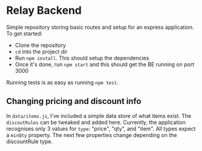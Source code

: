 # Relay Backend

Simple repository storing basic routes and setup for an express application. To get started:

- Clone the repository
- `cd` into the project dir
- Run `npm install`. This should setup the dependencies
- Once it's done, run `npm start` and this should get the BE running on port 3000

Running tests is as easy as running `npm test`.

## Changing pricing and discount info

In `data/items.js`, I've included a simple data store of what items exist. The `discoutRules` can be tweaked and added here. Currently, the application recognises only 3 values for `type`: "price", "qty", and "item". All types expect a `minQty` property. The next few properties change depending on the discountRule type.
